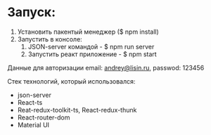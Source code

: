 # Запуск:

1. Установить пакентый менеджер ($ npm install)
2. Запустить в консоле:
    1. JSON-server командой - $ npm run server
    2. Запустить реакт приложение - $ npm start

Данные для авторизации email: andrey@lisin.ru, passwod: 123456

Стек технологий, который использовался:

+ json-server
+ React-ts
+ Reat-redux-toolkit-ts, React-redux-thunk
+ React-router-dom
+ Material UI